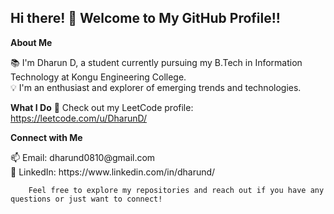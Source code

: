 ## Hi there! 👋 Welcome to My GitHub Profile!!
**About Me**<br>
  <p>📚 I'm Dharun D, a student currently pursuing my B.Tech in Information Technology at Kongu Engineering College. <br>
  💡 I'm an enthusiast and explorer of emerging trends and technologies.</p>

**What I Do**
  🔭 Check out my LeetCode profile: https://leetcode.com/u/DharunD/
  
**Connect with Me**
 <p> 📫 Email: dharund0810@gmail.com <br>
  🔗 LinkedIn: https://www.linkedin.com/in/dharund/</p>

        Feel free to explore my repositories and reach out if you have any questions or just want to connect!

